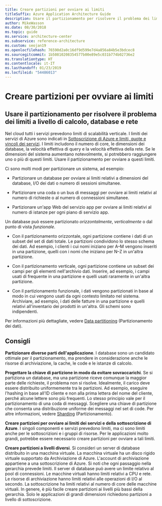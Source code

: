 ```yaml
---
title: Creare partizioni per ovviare ai limiti
titleSuffix: Azure Application Architecture Guide
description: Usare il partizionamento per risolvere il problema dei limiti a livello di calcolo, database e rete.
author: MikeWasson
ms.date: 08/30/2018
ms.topic: guide
ms.service: architecture-center
ms.subservice: reference-architecture
ms.custom: seojan19
ms.openlocfilehash: 76590d2a0c16df9d599e7d4a856a84b5e3bdcec8
ms.sourcegitcommit: 1b50810208354577b00e89e5c031b774b02736e2
ms.translationtype: HT
ms.contentlocale: it-IT
ms.lasthandoff: 01/23/2019
ms.locfileid: "54486013"
---
```

# <a name="partition-around-limits"></a>Creare partizioni per ovviare ai limiti

## <a name="use-partitioning-to-work-around-database-network-and-compute-limits"></a>Usare il partizionamento per risolvere il problema dei limiti a livello di calcolo, database e rete

Nel cloud tutti i servizi prevedono limiti di scalabilità verticale. I limiti dei servizi di Azure sono indicati in [Sottoscrizione di Azure e limiti, quote e vincoli dei servizi][azure-limits]. I limiti includono il numero di core, le dimensioni dei database, la velocità effettiva di query e la velocità effettiva della rete. Se le dimensioni del sistema aumentano notevolmente, si potrebbero raggiungere uno o più di questi limiti. Usare il partizionamento per ovviare a questi limiti.

Ci sono molti modi per partizionare un sistema, ad esempio:

- Partizionare un database per ovviare ai limiti relativi a dimensioni del database, I/O dei dati o numero di sessioni simultanee.

- Partizionare una coda o un bus di messaggi per ovviare ai limiti relativi al numero di richieste o al numero di connessioni simultanee.

- Partizionare un'app Web del servizio app per ovviare ai limiti relativi al numero di istanze per ogni piano di servizio app.

Un database può essere partizionato *orizzontalmente*, *verticalmente* o dal punto di vista *funzionale*.

- Con il partizionamento orizzontale, ogni partizione contiene i dati di un subset del set di dati totale. Le partizioni condividono lo stesso schema dei dati. Ad esempio, i clienti i cui nomi iniziano per A&ndash;M vengono inseriti in una partizione, quelli con i nomi che iniziano per N&ndash;Z in un'altra partizione.

- Con il partizionamento verticale, ogni partizione contiene un subset dei campi per gli elementi nell'archivio dati. Inserire, ad esempio, i campi usati di frequente in una partizione e quelli usati raramente in un'altra partizione.

- Con il partizionamento funzionale, i dati vengono partizionati in base al modo in cui vengono usati da ogni contesto limitato nel sistema. Archiviare, ad esempio, i dati delle fatture in una partizione e quelli relativi all'inventario dei prodotti in un'altra. Gli schemi sono indipendenti.

Per informazioni più dettagliate, vedere [Data partitioning][data-partitioning-guidance] (Partizionamento dei dati).

## <a name="recommendations"></a>Consigli

**Partizionare diverse parti dell'applicazione**. I database sono un candidato ottimale per il partizionamento, ma prendere in considerazione anche le risorse di archiviazione, la cache, le code e le istanze di calcolo.

**Progettare la chiave di partizione in modo da evitare sovraccarichi**. Se si partiziona un database, ma una partizione riceve comunque la maggior parte delle richieste, il problema non si risolve. Idealmente, il carico deve essere distribuito uniformemente tra le partizioni. Ad esempio, eseguire l'hashing in base all'ID cliente e non alla prima lettera del nome del cliente, perché alcune lettere sono più frequenti. Lo stesso principio vale per il partizionamento di una coda di messaggi. Scegliere una chiave di partizione che consenta una distribuzione uniforme dei messaggi nel set di code. Per altre informazioni, vedere [Sharding][sharding] (Partizionamento).

**Creare partizioni per ovviare ai limiti dei servizi e della sottoscrizione di Azure**. I singoli componenti e servizi prevedono limiti, ma ci sono limiti anche per le sottoscrizioni e i gruppi di risorse. Per le applicazioni molto grandi, potrebbe essere necessario creare partizioni per ovviare a tali limiti.

**Creare partizioni a livelli diversi**. Si consideri un server di database distribuito in una macchina virtuale. La macchina virtuale ha un disco rigido virtuale supportato da Archiviazione di Azure. L'account di archiviazione appartiene a una sottoscrizione di Azure. Si noti che ogni passaggio nella gerarchia prevede limiti. Il server di database può avere un limite relativo al pool di connessioni. Le macchine virtuali hanno limiti relativi a CPU e rete. Le risorse di archiviazione hanno limiti relativi alle operazioni di I/O al secondo. La sottoscrizione ha limiti relativi al numero di core delle macchine virtuali. In genere, è più facile creare partizioni ai livelli più bassi della gerarchia. Solo le applicazioni di grandi dimensioni richiedono partizioni a livello di sottoscrizione.

<!-- links -->

[azure-limits]: /azure/azure-subscription-service-limits
[data-partitioning-guidance]: ../../best-practices/data-partitioning.md
[sharding]: ../../patterns/sharding.md
